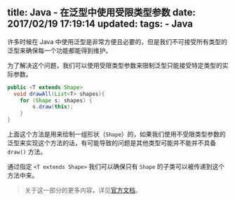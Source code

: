 title: Java - 在泛型中使用受限类型参数
date: 2017/02/19 17:19:14
updated: 
tags:
    - Java
---

许多时候在 Java 中使用泛型是非常方便且必要的，但是我们不可接受所有类型的泛型来确保每一个功能都能得到维护。

为了解决这个问题，我们可以使用受限类型参数来限制泛型只能接受特定类型的实际参数。

```java
public <T extends Shape> 
  void drawAll(List<T> shapes){
    for (Shape s: shapes) {
        s.draw(this);
    }
}
```

上面这个方法是用来绘制一组形状（`Shape`）的，如果我们使用不受限类型参数的泛型来实现这个方法的话，有可能导致的问题是其他类型可能并不能并不具备 `draw()` 方法。

通过指定 `<T extends Shape>` 我们可以确保只有 `Shape` 的子类可以被传递到这个方法中来。

> 关于这一部分的更多内容，详见[官方文档](https://docs.oracle.com/javase/tutorial/java/generics/bounded.html)。
